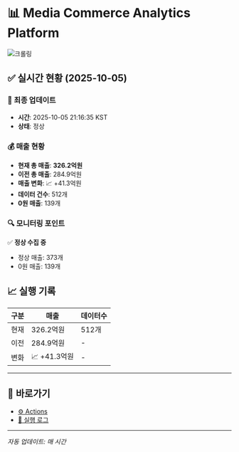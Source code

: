 # 📊 Media Commerce Analytics Platform

![크롤링](https://img.shields.io/badge/크롤링-정상-green)

## ✅ 실시간 현황 (2025-10-05)

### 📍 최종 업데이트
- **시간**: 2025-10-05 21:16:35 KST
- **상태**: 정상

### 💰 매출 현황
- **현재 총 매출**: **326.2억원**
- **이전 총 매출**: 284.9억원
- **매출 변화**: 📈 +41.3억원
- **데이터 건수**: 512개
- **0원 매출**: 139개

### 🔍 모니터링 포인트

✅ **정상 수집 중**
- 정상 매출: 373개
- 0원 매출: 139개


## 📈 실행 기록

| 구분 | 매출 | 데이터수 |
|------|------|----------|
| 현재 | 326.2억원 | 512개 |
| 이전 | 284.9억원 | - |
| 변화 | 📈 +41.3억원 | - |

---

## 🔗 바로가기

- [⚙️ Actions](../../actions)
- [📝 실행 로그](../../actions/workflows/daily_scraping.yml)

---

*자동 업데이트: 매 시간*
